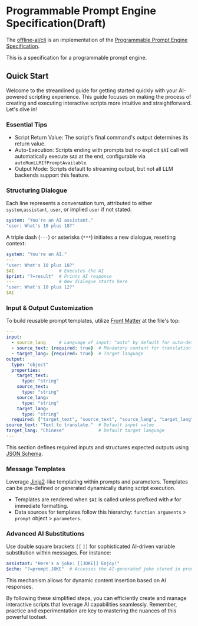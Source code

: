 # Programmable Prompt Engine Specification(Draft)

The [offline-ai/cli](https://github.com/offline-ai/cli) is an implementation of the [Programmable Prompt Engine Specification](https://github.com/offline-ai/ppe).

This is a specification for a programmable prompt engine.

## Quick Start

Welcome to the streamlined guide for getting started quickly with your AI-powered scripting experience. This guide focuses on making the process of creating and executing interactive scripts more intuitive and straightforward. Let's dive in!

### Essential Tips

* Script Return Value: The script's final command's output determines its return value.
* Auto-Execution: Scripts ending with prompts but no explicit `$AI` call will automatically execute `$AI` at the end, configurable via `autoRunLLMIfPromptAvailable`.
* Output Mode: Scripts default to streaming output, but not all LLM backends support this feature.

### Structuring Dialogue

Each line represents a conversation turn, attributed to either `system`,`assistant`, `user`, or implied `user` if not stated:

```yaml
system: "You're an AI assistant."
"user: What's 10 plus 18?"
```

A triple dash (`---`) or asterisks (`***`) initiates a new dialogue, resetting context:

```yaml
system: "You're an AI."
---
"user: What's 10 plus 18?"
$AI                 # Executes the AI
$print: "?=result"  # Prints AI response
---                 # New dialogue starts here
"user: What's 10 plus 12?"
$AI
```

### Input & Output Customization

To build reusable prompt templates, utilize [Front Matter](https://jekyllrb.com/docs/front-matter/) at the file's top:

```yaml
---
input:
  - source_lang     # Language of input; "auto" by default for auto-detection
  - source_text: {required: true}  # Mandatory content for translation
  - target_lang: {required: true}  # Target language
output:
  type: "object"
  properties:
    target_text:
      type: "string"
    source_text:
      type: "string"
    source_lang:
      type: "string"
    target_lang:
      type: "string"
  required: ["target_text", "source_text", "source_lang", "target_lang"]
source_text: "Text to translate."  # Default input value
target_lang: "Chinese"             # Default target language
---
```

This section defines required inputs and structures expected outputs using [JSON Schema](https://json-schema.org/).

### Message Templates

Leverage [Jinja2](https://en.wikipedia.org/wiki/Jinja_(template_engine))-like templating within prompts and parameters. Templates can be pre-defined or generated dynamically during script execution.

* Templates are rendered when `$AI` is called unless prefixed with `#` for immediate formatting.
* Data sources for templates follow this hierarchy: `function arguments` > `prompt` object > `parameters`.

### Advanced AI Substitutions

Use double square brackets `[[` `]]` for sophisticated AI-driven variable substitution within messages. For instance:

```yaml
assistant: "Here's a joke: [[JOKE]] Enjoy!"
$echo: "?=prompt.JOKE"  # Accesses the AI-generated joke stored in prompt
```

This mechanism allows for dynamic content insertion based on AI responses.

By following these simplified steps, you can efficiently create and manage interactive scripts that leverage AI capabilities seamlessly. Remember, practice and experimentation are key to mastering the nuances of this powerful toolset.

